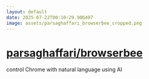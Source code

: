 ```yaml
---
layout: default
date: 2025-07-22T00:10:29.906497
image: assets/parsaghaffari_browserbee_cropped.png
---
```


# [parsaghaffari/browserbee](https://github.com/parsaghaffari/browserbee)

control Chrome with natural language using AI
